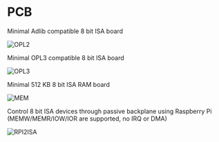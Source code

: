 # PCB

Minimal Adlib compatible 8 bit ISA board

![OPL2](https://user-images.githubusercontent.com/42321684/144759407-07a209d9-1a01-4b39-9935-4ddf7eb3c535.jpg)

Minimal OPL3 compatible 8 bit ISA board

![OPL3](https://user-images.githubusercontent.com/42321684/144759451-014f6e3d-c084-4cb4-a21d-e15c3541e254.jpg)

Minimal 512 KB 8 bit ISA RAM board

![MEM](https://user-images.githubusercontent.com/42321684/144759871-59b407a0-5ece-4554-90c9-b33ca91566dd.jpg)

Control 8 bit ISA devices through passive backplane using Raspberry Pi (MEMW/MEMR/IOW/IOR are supported, no IRQ or DMA)

![RPI2ISA](https://user-images.githubusercontent.com/42321684/144759950-11325024-2807-4f16-9a60-fc590ecc4111.jpg)
